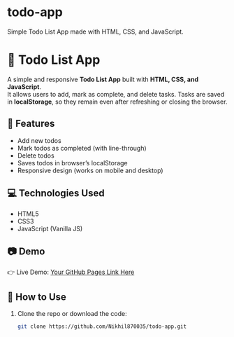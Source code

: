 # todo-app
Simple Todo List App made with HTML, CSS, and JavaScript.


# 📝 Todo List App

A simple and responsive **Todo List App** built with **HTML, CSS, and JavaScript**.  
It allows users to add, mark as complete, and delete tasks. Tasks are saved in **localStorage**, so they remain even after refreshing or closing the browser.

## 🚀 Features
- Add new todos  
- Mark todos as completed (with line-through)  
- Delete todos  
- Saves todos in browser’s localStorage  
- Responsive design (works on mobile and desktop)  

## 💻 Technologies Used
- HTML5  
- CSS3  
- JavaScript (Vanilla JS)  

## 📷 Demo
👉 Live Demo: [Your GitHub Pages Link Here](https://Nikhil870035.github.io/todo-app/)  

## 📂 How to Use
1. Clone the repo or download the code:
   ```bash
   git clone https://github.com/Nikhil870035/todo-app.git
